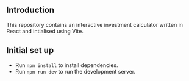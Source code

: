 ## Introduction

This repository contains an interactive investment calculator written in React and intialised using Vite.

## Initial set up

- Run `npm install` to install dependencies.
- Run `npm run dev` to run the development server.
